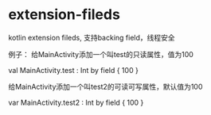 # extension-fileds
kotlin extension fileds, 支持backing field，线程安全

例子：
给MainActivity添加一个叫test的只读属性，值为100

val MainActivity.test : Int by field { 100 }

给MainActivity添加一个叫test2的可读可写属性，默认值为100

var MainActivity.test2 : Int by field { 100 }
